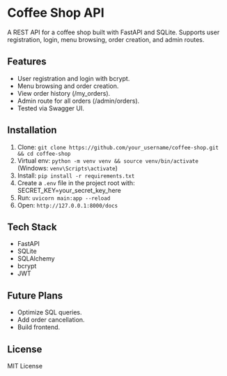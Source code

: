 # Coffee Shop API
A REST API for a coffee shop built with FastAPI and SQLite. Supports user registration, login, menu browsing, order creation, and admin routes.

## Features
- User registration and login with bcrypt.
- Menu browsing and order creation.
- View order history (/my_orders).
- Admin route for all orders (/admin/orders).
- Tested via Swagger UI.

## Installation
1. Clone: `git clone https://github.com/your_username/coffee-shop.git && cd coffee-shop`
2. Virtual env: `python -m venv venv && source venv/bin/activate` (Windows: `venv\Scripts\activate`)
3. Install: `pip install -r requirements.txt`
4. Create a `.env` file in the project root with: SECRET_KEY=your_secret_key_here
5. Run: `uvicorn main:app --reload`
6. Open: `http://127.0.0.1:8000/docs`

## Tech Stack
- FastAPI
- SQLite
- SQLAlchemy
- bcrypt
- JWT

## Future Plans
- Optimize SQL queries.
- Add order cancellation.
- Build frontend.

## License
MIT License
